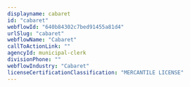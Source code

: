 ```yaml
---
displayname: cabaret
id: "cabaret"
webflowId: "640b84302c7bed91455a81d4"
urlSlug: "cabaret"
webflowName: "Cabaret"
callToActionLink: ""
agencyId: municipal-clerk
divisionPhone: ""
webflowIndustry: "Cabaret"
licenseCertificationClassification: "MERCANTILE LICENSE"
---
```

